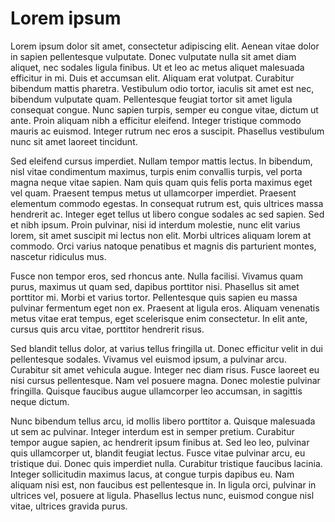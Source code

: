 # Lorem ipsum
Lorem ipsum dolor sit amet, consectetur adipiscing elit. Aenean vitae dolor in sapien pellentesque vulputate. Donec vulputate nulla sit amet diam aliquet, nec sodales ligula finibus. Ut et leo ac metus aliquet malesuada efficitur in mi. Duis et accumsan elit. Aliquam erat volutpat. Curabitur bibendum mattis pharetra. Vestibulum odio tortor, iaculis sit amet est nec, bibendum vulputate quam. Pellentesque feugiat tortor sit amet ligula consequat congue. Nunc sapien turpis, semper eu congue vitae, dictum ut ante. Proin aliquam nibh a efficitur eleifend. Integer tristique commodo mauris ac euismod. Integer rutrum nec eros a suscipit. Phasellus vestibulum nunc sit amet laoreet tincidunt.

Sed eleifend cursus imperdiet. Nullam tempor mattis lectus. In bibendum, nisl vitae condimentum maximus, turpis enim convallis turpis, vel porta magna neque vitae sapien. Nam quis quam quis felis porta maximus eget vel quam. Praesent tempus metus ut ullamcorper imperdiet. Praesent elementum commodo egestas. In consequat rutrum est, quis ultrices massa hendrerit ac. Integer eget tellus ut libero congue sodales ac sed sapien. Sed et nibh ipsum. Proin pulvinar, nisi id interdum molestie, nunc elit varius lorem, sit amet suscipit mi lectus non elit. Morbi ultrices aliquam lorem at commodo. Orci varius natoque penatibus et magnis dis parturient montes, nascetur ridiculus mus.

Fusce non tempor eros, sed rhoncus ante. Nulla facilisi. Vivamus quam purus, maximus ut quam sed, dapibus porttitor nisi. Phasellus sit amet porttitor mi. Morbi et varius tortor. Pellentesque quis sapien eu massa pulvinar fermentum eget non ex. Praesent at ligula eros. Aliquam venenatis metus vitae erat tempus, eget scelerisque enim consectetur. In elit ante, cursus quis arcu vitae, porttitor hendrerit risus.

Sed blandit tellus dolor, at varius tellus fringilla ut. Donec efficitur velit in dui pellentesque sodales. Vivamus vel euismod ipsum, a pulvinar arcu. Curabitur sit amet vehicula augue. Integer nec diam risus. Fusce laoreet eu nisi cursus pellentesque. Nam vel posuere magna. Donec molestie pulvinar fringilla. Quisque faucibus augue ullamcorper leo accumsan, in sagittis neque dictum.

Nunc bibendum tellus arcu, id mollis libero porttitor a. Quisque malesuada ut sem ac pulvinar. Integer interdum est in semper pretium. Curabitur tempor augue sapien, ac hendrerit ipsum finibus at. Sed leo leo, pulvinar quis ullamcorper ut, blandit feugiat lectus. Fusce vitae pulvinar arcu, eu tristique dui. Donec quis imperdiet nulla. Curabitur tristique faucibus lacinia. Integer sollicitudin maximus lacus, at congue turpis dapibus eu. Nam aliquam nisi est, non faucibus est pellentesque in. In ligula orci, pulvinar in ultrices vel, posuere at ligula. Phasellus lectus nunc, euismod congue nisl vitae, ultrices gravida purus.
